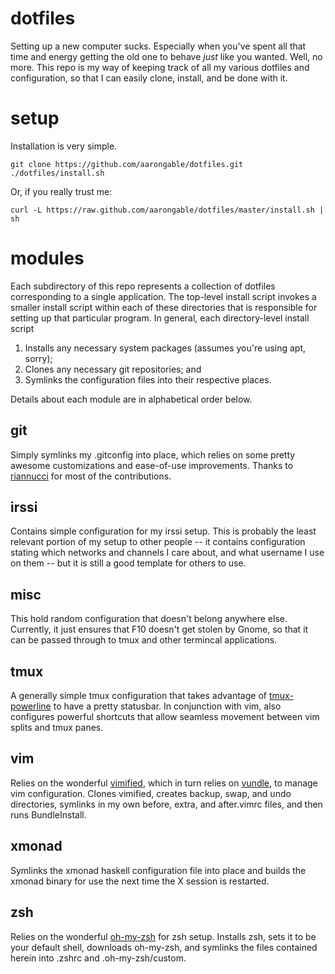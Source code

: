 dotfiles
========

Setting up a new computer sucks. Especially when you've spent all that time and
energy getting the old one to behave *just* like you wanted. Well, no more.
This repo is my way of keeping track of all my various dotfiles and
configuration, so that I can easily clone, install, and be done with it.


setup
=====

Installation is very simple.

    git clone https://github.com/aarongable/dotfiles.git
    ./dotfiles/install.sh

Or, if you really trust me:

    curl -L https://raw.github.com/aarongable/dotfiles/master/install.sh | sh


modules
=======

Each subdirectory of this repo represents a collection of dotfiles corresponding
to a single application. The top-level install script invokes a smaller install
script within each of these directories that is responsible for setting up that
particular program. In general, each directory-level install script

1. Installs any necessary system packages (assumes you're using apt, sorry);
2. Clones any necessary git repositories; and
3. Symlinks the configuration files into their respective places.

Details about each module are in alphabetical order below.

git
---

Simply symlinks my .gitconfig into place, which relies on some pretty awesome
customizations and ease-of-use improvements. Thanks to [riannucci][] for most of
the contributions.

[riannucci]: https://github.com/riannucci/vimified

irssi
-----

Contains simple configuration for my irssi setup. This is probably the least
relevant portion of my setup to other people -- it contains configuration
stating which networks and channels I care about, and what username I use on
them -- but it is still a good template for others to use.

misc
----

This hold random configuration that doesn't belong anywhere else. Currently,
it just ensures that F10 doesn't get stolen by Gnome, so that it can be passed
through to tmux and other termincal applications.

tmux
----

A generally simple tmux configuration that takes advantage of [tmux-powerline][]
to have a pretty statusbar. In conjunction with vim, also configures powerful
shortcuts that allow seamless movement between vim splits and tmux panes.

[tmux-powerline]: https://github.com/erikw/tmux-powerline

vim
---

Relies on the wonderful [vimified][], which in turn relies on [vundle][], to
manage vim configuration. Clones vimified, creates backup, swap, and undo
directories, symlinks in my own before, extra, and after.vimrc files, and then
runs BundleInstall.

[vimified]: https://github.com/zaiste/vimified
[vundle]: https://github.com/gmarik/vundle

xmonad
------

Symlinks the xmonad haskell configuration file into place and builds
the xmonad binary for use the next time the X session is restarted.

zsh
---

Relies on the wonderful [oh-my-zsh][] for zsh setup. Installs zsh, sets it to be
your default shell, downloads oh-my-zsh, and symlinks the files contained herein
into .zshrc and .oh-my-zsh/custom.

[oh-my-zsh]: https://github.com/robbyrussell/oh-my-zsh
